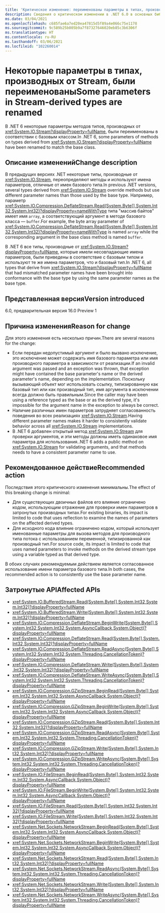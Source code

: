```yaml
---
title: 'Критическое изменение: переименованы параметры в типах, производных от Stream'
description: Сведения о критическом изменении в .NET 6.0 в основных библиотеках .NET, в результате которого изменились некоторые имена параметров в методах типов, производных от Stream.
ms.date: 03/04/2021
ms.openlocfilehash: c685fae6a7ed20ea47815d5f89a4e066c75e1178
ms.sourcegitcommit: 9c589b25b005b9a7f87327646020eb85c3b6306f
ms.translationtype: HT
ms.contentlocale: ru-RU
ms.lasthandoff: 03/06/2021
ms.locfileid: "102260014"
---
```

# <a name="some-parameters-in-stream-derived-types-are-renamed"></a><span data-ttu-id="b8cf2-103">Некоторые параметры в типах, производных от Stream, были переименованы</span><span class="sxs-lookup"><span data-stu-id="b8cf2-103">Some parameters in Stream-derived types are renamed</span></span>

<span data-ttu-id="b8cf2-104">В .NET 6 некоторые параметры методов типов, производных от <xref:System.IO.Stream?displayProperty=fullName>, были переименованы в соответствии с базовым классом.</span><span class="sxs-lookup"><span data-stu-id="b8cf2-104">In .NET 6, some parameters of methods on types derived from <xref:System.IO.Stream?displayProperty=fullName> have been renamed to match the base class.</span></span>

## <a name="change-description"></a><span data-ttu-id="b8cf2-105">Описание изменений</span><span class="sxs-lookup"><span data-stu-id="b8cf2-105">Change description</span></span>

<span data-ttu-id="b8cf2-106">В предыдущих версиях .NET некоторые типы, производные от <xref:System.IO.Stream>, переопределяют методы и используют имена параметров, отличные от имен базового типа.</span><span class="sxs-lookup"><span data-stu-id="b8cf2-106">In previous .NET versions, several types derived from <xref:System.IO.Stream> override methods but use different parameter names than those used by the base type.</span></span> <span data-ttu-id="b8cf2-107">Например, параметр <xref:System.IO.Compression.DeflateStream.Read(System.Byte[],System.Int32,System.Int32)?displayProperty=nameWithType> типа "массив байтов" имеет имя `array`, а соответствующий аргумент в методе базового класса — `buffer`.</span><span class="sxs-lookup"><span data-stu-id="b8cf2-107">For example, the byte array parameter of <xref:System.IO.Compression.DeflateStream.Read(System.Byte[],System.Int32,System.Int32)?displayProperty=nameWithType> is named `array` while the corresponding argument in the base class method is named `buffer`.</span></span>

<span data-ttu-id="b8cf2-108">В .NET 6 все типы, производные от <xref:System.IO.Stream?displayProperty=fullName>, которые имели несовпадающие имена параметров, были приведены в соответствие с базовым типом и используют те же имена параметров, что и базовый тип.</span><span class="sxs-lookup"><span data-stu-id="b8cf2-108">In .NET 6, all types that derive from <xref:System.IO.Stream?displayProperty=fullName> that had mismatched parameter names have been brought into conformance with the base type by using the same parameter names as the base type.</span></span>

## <a name="version-introduced"></a><span data-ttu-id="b8cf2-109">Представленная версия</span><span class="sxs-lookup"><span data-stu-id="b8cf2-109">Version introduced</span></span>

<span data-ttu-id="b8cf2-110">6.0, предварительная версия 1</span><span class="sxs-lookup"><span data-stu-id="b8cf2-110">6.0 Preview 1</span></span>

## <a name="reason-for-change"></a><span data-ttu-id="b8cf2-111">Причина изменения</span><span class="sxs-lookup"><span data-stu-id="b8cf2-111">Reason for change</span></span>

<span data-ttu-id="b8cf2-112">Для этого изменения есть несколько причин.</span><span class="sxs-lookup"><span data-stu-id="b8cf2-112">There are several reasons for the change:</span></span>

- <span data-ttu-id="b8cf2-113">Если передан недопустимый аргумент и было вызвано исключение, это исключение может содержать имя базового параметра или имя производного параметра в зависимости от реализации.</span><span class="sxs-lookup"><span data-stu-id="b8cf2-113">If an invalid argument was passed and an exception was thrown, that exception might have contained the base parameter's name or the derived parameter's name, depending on the implementation.</span></span> <span data-ttu-id="b8cf2-114">Поскольку вызывающий объект мог использовать ссылку, типизированную как базовый тип или как производный тип, имя аргумента в исключении всегда должно быть правильным.</span><span class="sxs-lookup"><span data-stu-id="b8cf2-114">Since the caller may have been using a reference typed as the base or as the derived type, it's impossible for the argument name in the exception to always be correct.</span></span>
- <span data-ttu-id="b8cf2-115">Наличие различных имен параметров затрудняет согласованность поведения во всех реализациях <xref:System.IO.Stream>.</span><span class="sxs-lookup"><span data-stu-id="b8cf2-115">Having different parameter names makes it harder to consistently validate behavior across all <xref:System.IO.Stream> implementations.</span></span>
- <span data-ttu-id="b8cf2-116">В .NET 6 добавлен открытый метод <xref:System.IO.Stream> для проверки аргументов, и эти методы должны иметь одинаковое имя параметра для использования.</span><span class="sxs-lookup"><span data-stu-id="b8cf2-116">.NET 6 adds a public method on <xref:System.IO.Stream> for validating arguments, and that methods needs to have a consistent parameter name to use.</span></span>

## <a name="recommended-action"></a><span data-ttu-id="b8cf2-117">Рекомендованное действие</span><span class="sxs-lookup"><span data-stu-id="b8cf2-117">Recommended action</span></span>

<span data-ttu-id="b8cf2-118">Последствия этого критического изменения минимальны.</span><span class="sxs-lookup"><span data-stu-id="b8cf2-118">The effect of this breaking change is minimal:</span></span>

- <span data-ttu-id="b8cf2-119">Для существующих двоичных файлов его влияние ограничено кодом, использующим отражение для проверки имен параметров в затронутых производных типах.</span><span class="sxs-lookup"><span data-stu-id="b8cf2-119">For existing binaries, its impact is limited to code that uses reflection to examine the names of parameters on the affected derived types.</span></span>
- <span data-ttu-id="b8cf2-120">Для исходного кода влияние ограничено кодом, который использует именованные параметры для вызова методов для производного типа потока с использованием переменной, типизированной как производный тип.</span><span class="sxs-lookup"><span data-stu-id="b8cf2-120">For source code, its impact is limited to code that uses named parameters to invoke methods on the derived stream type using a variable typed as that derived type.</span></span>

<span data-ttu-id="b8cf2-121">В обоих случаях рекомендуемым действием является согласованное использование имени параметра базового типа.</span><span class="sxs-lookup"><span data-stu-id="b8cf2-121">In both cases, the recommended action is to consistently use the base parameter name.</span></span>

## <a name="affected-apis"></a><span data-ttu-id="b8cf2-122">Затронутые API</span><span class="sxs-lookup"><span data-stu-id="b8cf2-122">Affected APIs</span></span>

- <xref:System.IO.BufferedStream.Read(System.Byte[],System.Int32,System.Int32)?displayProperty=fullName>
- <xref:System.IO.BufferedStream.Write(System.Byte[],System.Int32,System.Int32)?displayProperty=fullName>
- <xref:System.IO.Compression.DeflateStream.BeginWrite(System.Byte[],System.Int32,System.Int32,System.AsyncCallback,System.Object)?displayProperty=fullName>
- <xref:System.IO.Compression.DeflateStream.Read(System.Byte[],System.Int32,System.Int32)?displayProperty=fullName>
- <xref:System.IO.Compression.DeflateStream.ReadAsync(System.Byte[],System.Int32,System.Int32,System.Threading.CancellationToken)?displayProperty=fullName>
- <xref:System.IO.Compression.DeflateStream.Write(System.Byte[],System.Int32,System.Int32)?displayProperty=fullName>
- <xref:System.IO.Compression.DeflateStream.WriteAsync(System.Byte[],System.Int32,System.Int32,System.Threading.CancellationToken)?displayProperty=fullName>
- <xref:System.IO.Compression.GZipStream.BeginRead(System.Byte[],System.Int32,System.Int32,System.AsyncCallback,System.Object)?displayProperty=fullName>
- <xref:System.IO.Compression.GZipStream.BeginWrite(System.Byte[],System.Int32,System.Int32,System.AsyncCallback,System.Object)?displayProperty=fullName>
- <xref:System.IO.Compression.GZipStream.Read(System.Byte[],System.Int32,System.Int32)?displayProperty=fullName>
- <xref:System.IO.Compression.GZipStream.ReadAsync(System.Byte[],System.Int32,System.Int32,System.Threading.CancellationToken)?displayProperty=fullName>
- <xref:System.IO.Compression.GZipStream.Write(System.Byte[],System.Int32,System.Int32)?displayProperty=fullName>
- <xref:System.IO.Compression.GZipStream.WriteAsync(System.Byte[],System.Int32,System.Int32,System.Threading.CancellationToken)?displayProperty=fullName>
- <xref:System.IO.FileStream.BeginRead(System.Byte[],System.Int32,System.Int32,System.AsyncCallback,System.Object)?displayProperty=fullName>
- <xref:System.IO.FileStream.BeginWrite(System.Byte[],System.Int32,System.Int32,System.AsyncCallback,System.Object)?displayProperty=fullName>
- <xref:System.IO.FileStream.Read(System.Byte[],System.Int32,System.Int32)?displayProperty=fullName>
- <xref:System.IO.FileStream.Write(System.Byte[],System.Int32,System.Int32)?displayProperty=fullName>
- <xref:System.Net.Sockets.NetworkStream.BeginRead(System.Byte[],System.Int32,System.Int32,System.AsyncCallback,System.Object)?displayProperty=fullName>
- <xref:System.Net.Sockets.NetworkStream.BeginWrite(System.Byte[],System.Int32,System.Int32,System.AsyncCallback,System.Object)?displayProperty=fullName>
- <xref:System.Net.Sockets.NetworkStream.Read(System.Byte[],System.Int32,System.Int32)?displayProperty=fullName>
- <xref:System.Net.Sockets.NetworkStream.ReadAsync(System.Byte[],System.Int32,System.Int32,System.Threading.CancellationToken)?displayProperty=fullName>
- <xref:System.Net.Sockets.NetworkStream.Write(System.Byte[],System.Int32,System.Int32)?displayProperty=fullName>
- <xref:System.Net.Sockets.NetworkStream.WriteAsync(System.Byte[],System.Int32,System.Int32,System.Threading.CancellationToken)?displayProperty=fullName>

<!--

### Category

Core .NET libraries

### Affected APIs

- `M:System.IO.Compression.DeflateStream.BeginWrite(System.Byte[],System.Int32,System.Int32,System.AsyncCallback,System.Object)`
- `M:System.IO.Compression.DeflateStream.Read(System.Byte[],System.Int32,System.Int32)`
- `M:System.IO.Compression.DeflateStream.ReadAsync(System.Byte[],System.Int32,System.Int32,System.Threading.CancellationToken)`
- `M:System.IO.Compression.DeflateStream.Write(System.Byte[],System.Int32,System.Int32)`
- `M:System.IO.Compression.DeflateStream.WriteAsync(System.Byte[],System.Int32,System.Int32,System.Threading.CancellationToken)`
- `M:System.IO.Compression.GZipStream.BeginRead(System.Byte[],System.Int32,System.Int32,System.AsyncCallback,System.Object)`
- `M:System.IO.Compression.GZipStream.BeginWrite(System.Byte[],System.Int32,System.Int32,System.AsyncCallback,System.Object)`
- `M:System.IO.Compression.GZipStream.Read(System.Byte[],System.Int32,System.Int32)`
- `M:System.IO.Compression.GZipStream.ReadAsync(System.Byte[],System.Int32,System.Int32,System.Threading.CancellationToken)`
- `M:System.IO.Compression.GZipStream.Write(System.Byte[],System.Int32,System.Int32)`
- `M:System.IO.Compression.GZipStream.WriteAsync(System.Byte[],System.Int32,System.Int32,System.Threading.CancellationToken)`
- `M:System.IO.BufferedStream.Read(System.Byte[],System.Int32,System.Int32)`
- `M:System.IO.BufferedStream.Write(System.Byte[],System.Int32,System.Int32)`
- `M:System.IO.FileStream.BeginRead(System.Byte[],System.Int32,System.Int32,System.AsyncCallback,System.Object)`
- `M:System.IO.FileStream.BeginWrite(System.Byte[],System.Int32,System.Int32,System.AsyncCallback,System.Object)`
- `M:System.IO.FileStream.Read(System.Byte[],System.Int32,System.Int32)`
- `M:System.IO.FileStream.Write(System.Byte[],System.Int32,System.Int32)`
- `M:System.Net.Sockets.NetworkStream.BeginRead(System.Byte[],System.Int32,System.Int32,System.AsyncCallback,System.Object)`
- `M:System.Net.Sockets.NetworkStream.BeginWrite(System.Byte[],System.Int32,System.Int32,System.AsyncCallback,System.Object)`
- `M:System.Net.Sockets.NetworkStream.Read(System.Byte[],System.Int32,System.Int32)`
- `M:System.Net.Sockets.NetworkStream.ReadAsync(System.Byte[],System.Int32,System.Int32,System.Threading.CancellationToken)`
- `M:System.Net.Sockets.NetworkStream.Write(System.Byte[],System.Int32,System.Int32)`
- `M:System.Net.Sockets.NetworkStream.WriteAsync(System.Byte[],System.Int32,System.Int32,System.Threading.CancellationToken)`

-->
